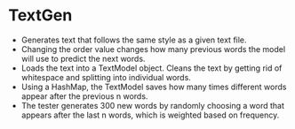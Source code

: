 # TextGen
- Generates text that follows the same style as a given text file.
- Changing the order value changes how many previous words the model will use to predict the next words.
- Loads the text into a TextModel object. Cleans the text by getting rid of whitespace and splitting into individual words.
- Using a HashMap, the TextModel saves how many times different words appear after the previous n words.
- The tester generates 300 new words by randomly choosing a word that appears after the last n words, which is weighted based on frequency.
